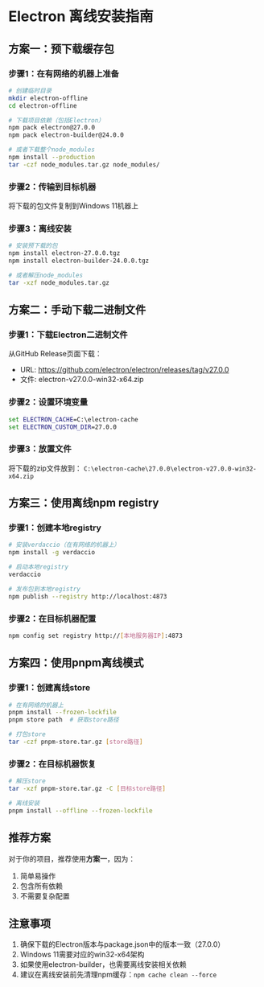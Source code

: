 # Electron 离线安装指南

## 方案一：预下载缓存包

### 步骤1：在有网络的机器上准备
```bash
# 创建临时目录
mkdir electron-offline
cd electron-offline

# 下载项目依赖（包括Electron）
npm pack electron@27.0.0
npm pack electron-builder@24.0.0

# 或者下载整个node_modules
npm install --production
tar -czf node_modules.tar.gz node_modules/
```

### 步骤2：传输到目标机器
将下载的包文件复制到Windows 11机器上

### 步骤3：离线安装
```bash
# 安装预下载的包
npm install electron-27.0.0.tgz
npm install electron-builder-24.0.0.tgz

# 或者解压node_modules
tar -xzf node_modules.tar.gz
```

## 方案二：手动下载二进制文件

### 步骤1：下载Electron二进制文件
从GitHub Release页面下载：
- URL: https://github.com/electron/electron/releases/tag/v27.0.0
- 文件: electron-v27.0.0-win32-x64.zip

### 步骤2：设置环境变量
```cmd
set ELECTRON_CACHE=C:\electron-cache
set ELECTRON_CUSTOM_DIR=27.0.0
```

### 步骤3：放置文件
将下载的zip文件放到：
`C:\electron-cache\27.0.0\electron-v27.0.0-win32-x64.zip`

## 方案三：使用离线npm registry

### 步骤1：创建本地registry
```bash
# 安装verdaccio（在有网络的机器上）
npm install -g verdaccio

# 启动本地registry
verdaccio

# 发布包到本地registry
npm publish --registry http://localhost:4873
```

### 步骤2：在目标机器配置
```bash
npm config set registry http://[本地服务器IP]:4873
```

## 方案四：使用pnpm离线模式

### 步骤1：创建离线store
```bash
# 在有网络的机器上
pnpm install --frozen-lockfile
pnpm store path  # 获取store路径

# 打包store
tar -czf pnpm-store.tar.gz [store路径]
```

### 步骤2：在目标机器恢复
```bash
# 解压store
tar -xzf pnpm-store.tar.gz -C [目标store路径]

# 离线安装
pnpm install --offline --frozen-lockfile
```

## 推荐方案

对于你的项目，推荐使用**方案一**，因为：
1. 简单易操作
2. 包含所有依赖
3. 不需要复杂配置

## 注意事项

1. 确保下载的Electron版本与package.json中的版本一致（27.0.0）
2. Windows 11需要对应的win32-x64架构
3. 如果使用electron-builder，也需要离线安装相关依赖
4. 建议在离线安装前先清理npm缓存：`npm cache clean --force`
